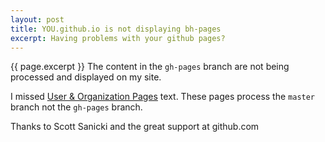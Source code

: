 ```yaml
---
layout: post
title: YOU.github.io is not displaying bh-pages
excerpt: Having problems with your github pages?
---
```

{{ page.excerpt }}
The content in the `gh-pages` branch are not being processed and displayed on my site.

I missed [User & Organization Pages](https://help.github.com/articles/user-organization-and-project-pages/)
text.  These pages process the `master` branch not the `gh-pages` branch.

Thanks to Scott Sanicki and the great support at github.com
